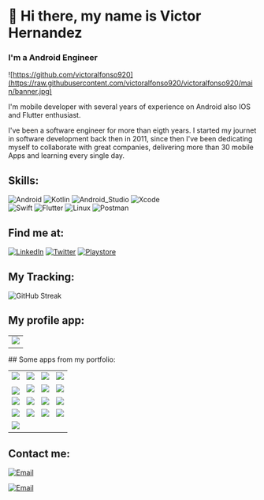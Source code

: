 # 👋 Hi there, my name is Victor Hernandez
### I'm a Android Engineer

![https://github.com/victoralfonso920](https://raw.githubusercontent.com/victoralfonso920/victoralfonso920/main/banner.jpg)

I'm mobile developer with several years of experience on Android also IOS and Flutter enthusiast.

I've been a software engineer for more than eigth years. I started my journet in software development back then in 2011, since then I've been dedicating myself to collaborate with great companies, delivering more than 30 mobile Apps and learning every single day.

## Skills:
![Android](https://img.shields.io/badge/Android-3DDC84?style=for-the-badge&logo=android&logoColor=white&labelColor=101010)
![Kotlin](https://img.shields.io/badge/Kotlin-0095D5?style=for-the-badge&logo=kotlin&logoColor=white&labelColor=101010)
![Android_Studio](https://img.shields.io/badge/Android_Studio-3DDC84?style=for-the-badge&logo=android-studio&logoColor=white&labelColor=101010)
![Xcode](https://img.shields.io/badge/xcode-1575F9?style=for-the-badge&logo=xcode&logoColor=white&labelColor=101010)</br>
![Swift](https://img.shields.io/badge/Swift-FA7343?style=for-the-badge&logo=swift&logoColor=white&labelColor=101010)
![Flutter](https://img.shields.io/badge/Flutter-02569B?style=for-the-badge&logo=Flutter&logoColor=white&labelColor=101010)
![Linux](https://img.shields.io/badge/Linux-f5bd05?style=for-the-badge&logo=Linux&logoColor=white&labelColor=101010)
![Postman](https://img.shields.io/badge/Postman-FF6C37?style=for-the-badge&logo=Postman&logoColor=white&labelColor=101010)



## Find me at:
[![LinkedIn](https://img.shields.io/badge/LinkedIn-Victor_Hernandez-0077B5?style=for-the-badge&logo=linkedin&logoColor=white&labelColor=101010)](https://www.linkedin.com/in/victor-alfonso-hernández-siliezar-628a86135)
[![Twitter](https://img.shields.io/badge/Twitter-@victoralfon920-1DA1F2?style=for-the-badge&logo=twitter&logoColor=white&labelColor=101010)](https://twitter.com/victoralfon920)
[![Playstore](https://img.shields.io/badge/PlayStore-MiCV-1DA1F2?style=for-the-badge&logo=google&logoColor=white&labelColor=101010)](https://play.google.com/store/apps/details?id=com.devs.victorhernandez.myapp&hl=es)

## My Tracking:
![GitHub Streak](https://github-readme-streak-stats.herokuapp.com?user=victoralfonso920&theme=dark&hide_border=true)


## My profile app:
<table style="width:100%">
   <tr>
      <td>
         <a href="https://play.google.com/store/apps/details?id=com.devs.victorhernandez.myapp&hl=es-419">
         <img src="https://play-lh.googleusercontent.com/K76H8nuwDSNdCiLhK7ncZZlr1c43vs1EBuhiZfl1LJ8czoZZzdgYXW6s-U3VWyqdDous=s180-rw">
         </a>
      </td>
   </tr>
</table>
## Some apps from my portfolio:
<table style="width:100%">
   <tr>
        <td>
         <a href="https://play.google.com/store/apps/details?id=com.n1co.pay.app">
         <img src="https://play-lh.googleusercontent.com/_adtI_bozO5D6gTntnQqFBsK21lHpqs7QHD78bPrCrAC6OJ7zZCpNGlsrONzR7DIUhs=s180-rw">
         </a>
      </td>
      <td>
         <a href="https://play.google.com/store/apps/details?id=com.hugoapp.client&hl=es">
         <img src="https://play-lh.googleusercontent.com/luPsXEeC6lkwLeGm1oXIobh_pEV4-ktGM3wwVvjsUHVzq8euAZja54AmpGy290lpfyGZ=s180-rw">
         </a>
      </td>
      <td>
         <a href="https://play.google.com/store/apps/details?id=com.yummy.customer&hl=es&gl=US">
         <img src="https://play-lh.googleusercontent.com/VdssJ0c7j1mTuB7aJHMQqOooxSke4fpRzI2rae2QSyDUp8qJ8dh4XdFPa3z6nFy7Vb4=s180-rw">
         </a>
      </td>
      <td>
         <a href="https://play.google.com/store/apps/details?id=com.mobilesv.lacalaca&hl=es-419">
         <img src="https://lh3.googleusercontent.com/1CBGuSX2tlErRZcNlmOtuPvAb2bzRKpH_Yi1afR_pe1jbJ_gPP_qS2_StQMG1ekgdv4=s180-rw">
         </a>
      </td>
   </tr>
   <tr>
      <td>
         <a href="https://play.google.com/store/apps/details?id=com.mobilesv.mor&hl=es-419">
         <img align="middle" src="https://lh3.googleusercontent.com/54EJ0FMW07WpH_zyQ-7eWbZyF0HpEsk5YpBgMTI-P_7tUiNkmsLMTCv_iFnlAYW-N8I=s180-rw">
         </a>
      </td>
      <td>
         <a href="https://play.google.com/store/apps/details?id=com.mobilesv.trans_express&hl=es-419">
         <img src="https://lh3.googleusercontent.com/dU54veHDReFvxO3iDzJF_w317Coe8ifzQHNaY3aIXWHFnNt2xyrLfemuvV0XlPrBMyw=s180-rw">
         </a>
      </td>
      <td>
         <a href="https://play.google.com/store/apps/details?id=com.bancohipotecario.android&hl=es-419">
         <img src="https://lh3.googleusercontent.com/IzmMh_gGvYA-bmxC5Qb_dgDwZZKx6g3kLJGgKb5RyC4PuEEaE8JHSesqu72vCB7lssY=s180-rw">
         </a>
      </td>
      <td>
         <a href="https://play.google.com/store/apps/details?id=com.diimo&hl=es">
         <img src="https://play-lh.googleusercontent.com/0LAZ3HsCtvZSHgB_VrtTyvMrKC-Ugwj0NpDlIVDg4Pfk81DskozyFj2IkKMj37X9Uw=s180-rw">
         </a>
      </td>
   </tr>
   <tr>
      <td>
         <a href="https://play.google.com/store/apps/details?id=mobilesv.gourmetexpress&hl=es">
         <img src="https://play-lh.googleusercontent.com/ZZaesoahYW26mw0wUj0qe7OHprNeiofls-gsCYQqdKbf4KK67c1_vkV9WEBMeg-VGdUR=s180-rw">
         </a>
      </td>
      <td>
         <a href="https://play.google.com/store/apps/details?id=com.mobilesv.ccsb&hl=es">
         <img src="https://play-lh.googleusercontent.com/4gZPcDv55kvRxv1c79zH9yatX-XGpinANmjLM-6ngbhDYl_SYzOdtKTURuBfKoknzKk=s180-rw">
         </a>
      </td>
      <td>
         <a href="https://play.google.com/store/apps/details?id=com.excelautomotriz.excelOnline">
         <img src="https://lh3.googleusercontent.com/Wc1JWcw-eJLhUm-LFe7LPTZA7_hRfq-OhX6vslyn4S45ulwP_iMVx1VoEtHQntORgcd6=s180-rw">
         </a>
      </td>
      <td>
         <a href="https://play.google.com/store/apps/details?id=com.mobilesv.pagalo&hl=es">
         <img src="https://play-lh.googleusercontent.com/G2GBiYXy1AmsgShbSiS-7kP2oTkuI6BCgvswFSUnl1F5YjhHk7ivfXzJC7iFndKgYQ=s180-rw">
         </a>
      </td>
   </tr>
   <tr>
      <td>
         <a href="https://play.google.com/store/search?q=afp%20crecer&c=apps&hl=es">
         <img src="https://play-lh.googleusercontent.com/e3tX98cgpbPs1E3zKgZijAQTD9TVk__2mqSwWlU3afOCFspk1hMv6PkSkkqll60shTk=s180-rw">
         </a>
      </td>
      <td>
         <a href="https://play.google.com/store/apps/details?id=com.mobilesv.samix&hl=es">
         <img src="https://play-lh.googleusercontent.com/BAYGkg1aQgwf4d7WSX2hBgbT_iuF8eXEnfOcoDgDgQklJAvG7MbaBNS6QjC3AXrY8Q=s180-rw">
         </a>
      </td>
      <td>
         <a href="https://play.google.com/store/search?q=fiado&c=apps&hl=es">
         <img src="https://play-lh.googleusercontent.com/VgtaVHsKwVz6ZS22xCOMTSPVxkav6g-h_Z56Xjp3Ge08RooPCLZzMP_lhnuFfIuVpg=s180-rw">
         </a>
      </td>
      <td>
         <a href="https://play.google.com/store/apps/details?id=com.devs.victorhernandez.infopaises&hl=es">
         <img src="https://play-lh.googleusercontent.com/2El-hvUEbp8vBwBbvbMhsD4lb5F0hF3KrMWXKNRXwf45GT6XkV1bocJbNeKejttMbbU=s180-rw">
         </a>
      </td>
   </tr>
   <tr>
       <td>
         <a href="https://play.google.com/store/apps/details?id=com.devs.victorhernandez.sendwhatmenssage&hl=es">
         <img src="https://play-lh.googleusercontent.com/zk4v9pCcslRIJUITCavi2-wmSganCJz-kaPkaBolDW_xRpIr0_SzB4tWGFWbY9bUByFf=s180-rw">
         </a>
      </td>
   </tr>
</table>



## Contact me:

[![Email](https://img.shields.io/badge/Yahoo-victoralfonso92-44a3f1?style=for-the-badge&logo=gmail&logoColor=white&labelColor=101010)](https://mail.yahoo.com)

[![Email](https://img.shields.io/badge/Gmail-victoralfonso920-72ae2d?style=for-the-badge&logo=gmail&logoColor=white&labelColor=101010)](https://gmail.com)




